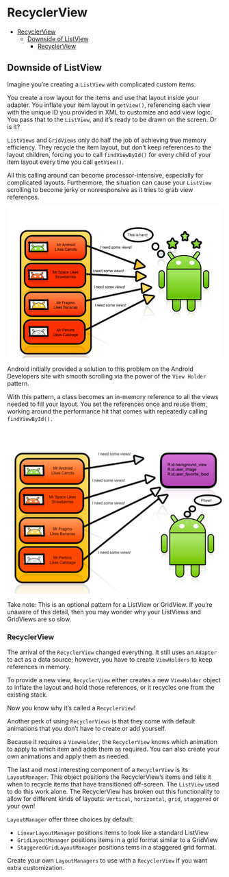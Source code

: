 # RecyclerView

- [RecyclerView](#recyclerview)
	- [Downside of ListView](#downside-of-listview)
		- [RecyclerView](#recyclerview-1)

## Downside of ListView

Imagine you’re creating a `ListView` with complicated custom items.

You create a row layout for the items and use that layout inside your adapter. You inflate your item layout in `getView()`, referencing each view with the unique ID you provided in XML to customize and add view logic. You pass that to the `ListView`, and it’s ready to be drawn on the screen. Or is it?

`ListViews` and `GridViews` only do half the job of achieving true memory efficiency. They recycle the item layout, but don’t keep references to the layout children, forcing you to call `findViewById()` for every child of your item layout every time you call `getView()`.

All this calling around can become processor-intensive, especially for complicated layouts. Furthermore, the situation can cause your `ListView` scrolling to become jerky or nonresponsive as it tries to grab view references.

<div align="center">
<img src="img/ListView.png" alt="ListView.png" width="600px">
</div>

Android initially provided a solution to this problem on the Android Developers site with smooth scrolling via the power of the `View Holder` pattern.

With this pattern, a class becomes an in-memory reference to all the views needed to fill your layout. You set the references once and reuse them, working around the performance hit that comes with repeatedly calling `findViewById().`

<div align="center">
<img src="img/viewholder_new_larger.png" alt="viewholder_new_larger.png" width="600px">
</div>

Take note: This is an optional pattern for a ListView or GridView. If you’re unaware of this detail, then you may wonder why your ListViews and GridViews are so slow.

### RecyclerView

The arrival of the `RecyclerView` changed everything. It still uses an `Adapter` to act as a data source; however, you have to create `ViewHolders` to keep references in memory.

To provide a new view, `RecyclerView` either creates a new `ViewHolder` object to inflate the layout and hold those references, or it recycles one from the existing stack.

Now you know why it’s called a `RecyclerView`!

Another perk of using `RecyclerViews` is that they come with default animations that you don’t have to create or add yourself.

Because it requires a `ViewHolder`, the `RecyclerView` knows which animation to apply to which item and adds them as required. You can also create your own animations and apply them as needed.

The last and most interesting component of a `RecyclerView` is its `LayoutManager`. This object positions the RecyclerView’s items and tells it when to recycle items that have transitioned off-screen. The `ListView` used to do this work alone. The RecyclerView has broken out this functionality to allow for different kinds of layouts: `Vertical`, `horizontal`, `grid`, `staggered` or your own!

`LayoutManager` offer three choices by default:

- `LinearLayoutManager` positions items to look like a standard ListView
- `GridLayoutManager` positions items in a grid format similar to a GridView
- `StaggeredGridLayoutManager` positions tems in a staggered grid format.

Create your own `LayoutManagers` to use with a `RecyclerView` if you want extra customization.
